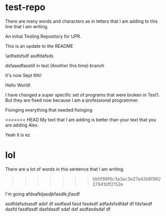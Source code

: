 # test-repo

There are many words and characters as in letters that I am adding to this line that I am writing. 

An initial Testing Repository for UPR.

This is an update to the README

\adfadsfsdf
asdfdafsds

dsfaasdfasstill in test (Another this time) branch

It's now Sept 6th!

Hello World!

I have changed a super specific set of programs that were broken in Test1. But they are fixed now because I am a professional programmer.

Fixinging everything that needed fixinging

<<<<<<< HEAD
My text that I am adding is better than your text that you are adding Alex.

Yeah it is ez


lol
=======
There are a lot of words in this sentence that I am writing.
>>>>>>> bb0f88f6c3a3ac3e27a42b8f96227941bff2152e


I'm going afdsafkljasdjkfasdlk;jfasdf

asdfdafsdsasdf
adsf
df
asdfasd
fasd
fasdsdf
adfadsfsdfdaf
df
fdsfasdf
dasfd
fasdfasdf
dasfdasdf
sdaf
daf
asdfasdsdaf
df